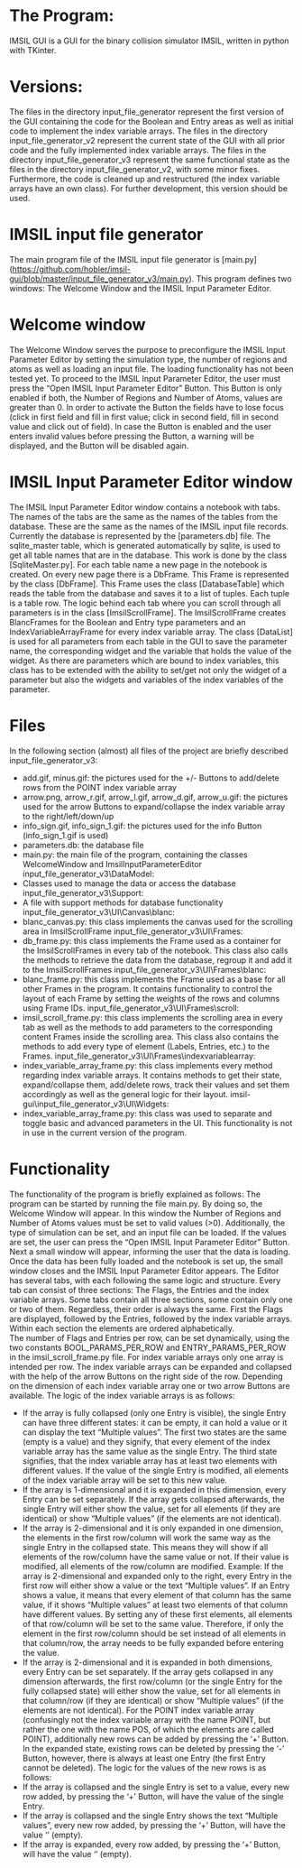 # The Program: 
IMSIL GUI is a GUI for the binary collision simulator IMSIL, written in python with TKinter.
# Versions: 
The files in the directory input_file_generator represent the first version of the GUI containing the code for the Boolean and Entry areas as well as initial code to implement the index variable arrays.
The files in the directory input_file_generator_v2 represent the current state of the GUI with all prior code and the fully implemented index variable arrays.
The files in the directory input_file_generator_v3 represent the same functional state as the files in the directory input_file_generator_v2, with some minor fixes. Furthermore, the code is cleaned up and restructured (the index variable arrays have an own class). For further development, this version should be used.
# IMSIL input file generator
The main program file of the IMSIL input file generator is [main.py] (https://github.com/hobler/imsil-gui/blob/master/input_file_generator_v3/main.py). 
This program defines two windows: The Welcome Window and the IMSIL Input Parameter Editor. 
# Welcome window
The Welcome Window serves the purpose to preconfigure the IMSIL Input Parameter Editor by setting the simulation type, the number of regions and atoms as well as loading an input file. The loading functionality has not been tested yet. 
To proceed to the IMSIL Input Parameter Editor, the user must press the “Open IMSIL Input Parameter Editor” Button. This Button is only enabled if both, the Number of Regions and Number of Atoms, values are greater than 0. In order to activate the Button the fields have to lose focus (click in first field and fill in first value; click in second field, fill in second value and click out of field). In case the Button is enabled and the user enters invalid values before pressing the Button, a warning will be displayed, and the Button will be disabled again. 
# IMSIL Input Parameter Editor window
The IMSIL Input Parameter Editor window contains a notebook with tabs. The names of the tabs are the same as the names of the tables from the database. These are the same as the names of the IMSIL input file records. Currently the database is represented by the [parameters.db] file. The sqlite_master table, which is generated automatically by sqlite, is used to get all table names that are in the database. This work is done by the class [SqliteMaster.py]. 
For each table name a new page in the notebook is created. On every new page there is a DbFrame. This Frame is represented by the class [DbFrame]. This Frame uses the class [DatabaseTable] which reads the table from the database and saves it to a list of tuples. Each tuple is a table row. 
The logic behind each tab where you can scroll through all parameters is in the class [ImsilScrollFrame]. The ImsilScrollFrame creates BlancFrames for the Boolean and Entry type parameters and an IndexVariableArrayFrame for every index variable array. The class [DataList] is used for all parameters from each table in the GUI to save the parameter name, the corresponding widget and the variable that holds the value of the widget. As there are parameters which are bound to index variables, this class has to be extended with the ability to set/get not only the widget of a parameter but also the widgets and variables of the index variables of the parameter.
# Files
In the following section (almost) all files of the project are briefly described 
input_file_generator_v3:
-	add.gif, minus.gif: the pictures used for the +/- Buttons to add/delete rows from the POINT index variable array
-	arrow.png, arrow_r.gif, arrow_l.gif, arrow_d.gif, arrow_u.gif: the pictures used for the arrow Buttons to expand/collapse the index variable array to the right/left/down/up
-	info_sign.gif, info_sign_1.gif: the pictures used for the info Button (info_sign_1.gif is used)
-	parameters.db: the database file
-	main.py: the main file of the program, containing the classes WelcomeWindow and ImsilInputParameterEditor
input_file_generator_v3\DataModel:
-	Classes used to manage the data or access the database
input_file_generator_v3\Support:
-	A file with support methods for database functionality
input_file_generator_v3\UI\Canvas\blanc:
-	blanc_canvas.py: this class implements the canvas used for the scrolling area in ImsilScrollFrame
input_file_generator_v3\UI\Frames:
-	db_frame.py: this class implements the Frame used as a container for the ImsilScrollFrames in every tab of the notebook. This class also calls the methods to retrieve the data from the database, regroup it and add it to the ImsilScrollFrames
input_file_generator_v3\UI\Frames\blanc:
-	blanc_frame.py: this class implements the Frame used as a base for all other Frames in the program. It contains functionality to control the layout of each Frame by setting the weights of the rows and columns using Frame IDs.
input_file_generator_v3\UI\Frames\scroll:
-	imsil_scroll_frame.py: this class implements the scrolling area in every tab as well as the methods to add parameters to the corresponding content Frames inside the scrolling area. This class also contains the methods to add every type of element (Labels, Entries, etc.) to the Frames.
input_file_generator_v3\UI\Frames\indexvariablearray:
-	index_variable_array_frame.py: this class implements every method regarding index variable arrays. It contains methods to get their state, expand/collapse them, add/delete rows, track their values and set them accordingly as well as the general logic for their layout.
imsil-gui\input_file_generator_v3\UI\Widgets:
-	index_variable_array_frame.py: this class was used to separate and toggle basic and advanced parameters in the UI. This functionality is not in use in the current version of the program.
# Functionality
The functionality of the program is briefly explained as follows: 
The program can be started by running the file main.py. 
By doing so, the Welcome Window will appear. In this window the Number of Regions and Number of Atoms values must be set to valid values (>0). Additionally, the type of simulation can be set, and an input file can be loaded. If the values are set, the user can press the “Open IMSIL Input Parameter Editor” Button.
Next a small window will appear, informing the user that the data is loading.
Once the data has been fully loaded and the notebook is set up, the small window closes and the IMSIL Input Parameter Editor appears.
The Editor has several tabs, with each following the same logic and structure. Every tab can consist of three sections: The Flags, the Entries and the index variable arrays. Some tabs contain all three sections, some contain only one or two of them. Regardless, their order is always the same. First the Flags are displayed, followed by the Entries, followed by the index variable arrays. Within each section the elements are ordered alphabetically.  
The number of Flags and Entries per row, can be set dynamically, using the two constants BOOL_PARAMS_PER_ROW and ENTRY_PARAMS_PER_ROW in the imsil_scroll_frame.py file. For index variable arrays only one array is intended per row.
The index variable arrays can be expanded and collapsed with the help of the arrow Buttons on the right side of the row. Depending on the dimension of each index variable array one or two arrow Buttons are available.
The logic of the index variable arrays is as follows:
-	If the array is fully collapsed (only one Entry is visible), the single Entry can have three different states: it can be empty, it can hold a value or it can display the text “Multiple values”. The first two states are the same (empty is a value) and they signify, that every element of the index variable array has the same value as the single Entry. The third state signifies, that the index variable array has at least two elements with different values. If the value of the single Entry is modified, all elements of the index variable array will be set to this new value.
-	If the array is 1-dimensional and it is expanded in this dimension, every Entry can be set separately. If the array gets collapsed afterwards, the single Entry will either show the value, set for all elements (if they are identical) or show “Multiple values” (if the elements are not identical).
-	If the array is 2-dimensional and it is only expanded in one dimension, the elements in the first row/column will work the same way as the single Entry in the collapsed state. This means they will show if all elements of the row/column have the same value or not. If their value is modified, all elements of the row/column are modified. Example: If the array is 2-dimensional and expanded only to the right, every Entry in the first row will either show a value or the text “Multiple values”. If an Entry shows a value, it means that every element of that column has the same value, if it shows “Multiple values” at least two elements of that column have different values. By setting any of these first elements, all elements of that row/column will be set to the same value. Therefore, if only the element in the first row/column should be set instead of all elements in that column/row, the array needs to be fully expanded before entering the value. 
-	If the array is 2-dimensional and it is expanded in both dimensions, every Entry can be set separately. If the array gets collapsed in any dimension afterwards, the first row/column (or the single Entry for the fully collapsed state) will either show the value, set for all elements in that column/row (if they are identical) or show “Multiple values” (if the elements are not identical).
For the POINT index variable array (confusingly not the index variable array with the name POINT, but rather the one with the name POS, of which the elements are called POINT), additionally new rows can be added by pressing the ‘+’ Button. In the expanded state, existing rows can be deleted by pressing the ‘-’ Button, however, there is always at least one Entry (the first Entry cannot be deleted). The logic for the values of the new rows is as follows:
-	If the array is collapsed and the single Entry is set to a value, every new row added, by pressing the ‘+’ Button, will have the value of the single Entry.
-	If the array is collapsed and the single Entry shows the text “Multiple values”, every new row added, by pressing the ‘+’ Button, will have the value ‘’ (empty).
-	If the array is expanded, every row added, by pressing the ‘+’ Button, will have the value ‘’ (empty).


